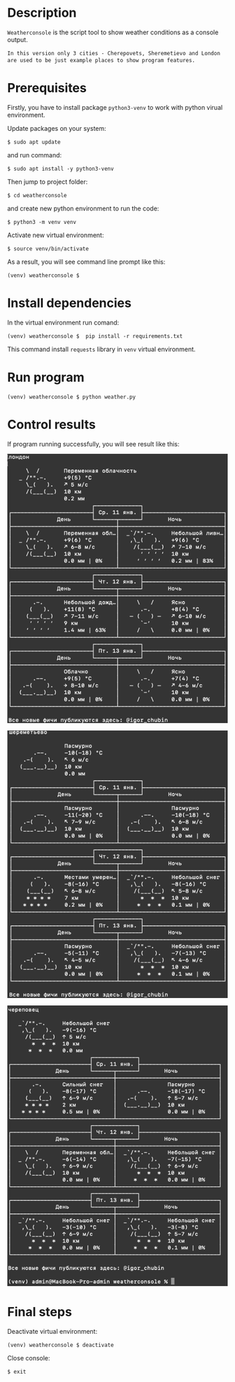 # Description

`Weatherconsole` is the script tool to show weather conditions as a console output. 

    In this version only 3 cities - Cherepovets, Sheremetievo and London are used to be just example places to show program features. 


# Prerequisites

Firstly, you have to install package `python3-venv` to work with python virual environment.

Update packages on your system:
```console
$ sudo apt update
```

and run command:
```console
$ sudo apt install -y python3-venv
```

Then jump to project folder:
```console
$ cd weatherconsole
```

and create new python environment to run the code:
```console
$ python3 -m venv venv
```

Activate new virtual environment:
```console
$ source venv/bin/activate
```

As a result, you will see command line prompt like this:
```console
(venv) weatherconsole $ 
```

# Install dependencies

In the virtual environment run comand:

```console
(venv) weatherconsole $  pip install -r requirements.txt
```

This command install `requests` library in `venv` virtual environment.

# Run program 

    (venv) weatherconsole $ python weather.py

# Control results

If program running successfully, you will see result like this:

![Alt text](img/london.png?raw=true "London")

![Alt text](img/sheremetievo.png?raw=true "Sheremetievo")

![Alt text](img/cherepovets.png?raw=true "Cherepovets")


# Final steps

Deactivate virtual environment:

```console
(venv) weatherconsole $ deactivate
```

Close console:
```console
$ exit
```

